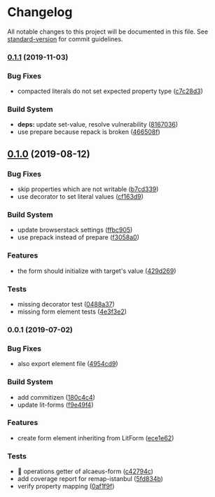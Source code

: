 # Changelog

All notable changes to this project will be documented in this file. See [standard-version](https://github.com/conventional-changelog/standard-version) for commit guidelines.

### [0.1.1](https://github.com/hypermedia-app/alcaeus-forms/compare/v0.1.0...v0.1.1) (2019-11-03)


### Bug Fixes

* compacted literals do not set expected property type ([c7c28d3](https://github.com/hypermedia-app/alcaeus-forms/commit/c7c28d3))


### Build System

* **deps:** update set-value, resolve vulnerability ([8167036](https://github.com/hypermedia-app/alcaeus-forms/commit/8167036))
* use prepare because repack is broken ([466508f](https://github.com/hypermedia-app/alcaeus-forms/commit/466508f))



## [0.1.0](https://github.com/hypermedia-app/alcaeus-forms/compare/v0.0.1...v0.1.0) (2019-08-12)


### Bug Fixes

* skip properties which are not writable ([b7cd339](https://github.com/hypermedia-app/alcaeus-forms/commit/b7cd339))
* use decorator to set literal values ([cf163d9](https://github.com/hypermedia-app/alcaeus-forms/commit/cf163d9))


### Build System

* update browserstack settings ([ffbc905](https://github.com/hypermedia-app/alcaeus-forms/commit/ffbc905))
* use prepack instead of prepare ([f3058a0](https://github.com/hypermedia-app/alcaeus-forms/commit/f3058a0))


### Features

* the form should initialize with target's value ([429d269](https://github.com/hypermedia-app/alcaeus-forms/commit/429d269))


### Tests

* missing decorator test ([0488a37](https://github.com/hypermedia-app/alcaeus-forms/commit/0488a37))
* missing form element tests ([4e3f3e2](https://github.com/hypermedia-app/alcaeus-forms/commit/4e3f3e2))



### 0.0.1 (2019-07-02)


### Bug Fixes

* also export element file ([4954cd9](https://github.com/hypermedia-app/alcaeus-forms/commit/4954cd9))


### Build System

* add commitizen ([180c4c4](https://github.com/hypermedia-app/alcaeus-forms/commit/180c4c4))
* update lit-forms ([f9e49f4](https://github.com/hypermedia-app/alcaeus-forms/commit/f9e49f4))


### Features

* create form element inheriting from LitForm ([ece1e62](https://github.com/hypermedia-app/alcaeus-forms/commit/ece1e62))


### Tests

* 💍 operations getter of alcaeus-form ([c42794c](https://github.com/hypermedia-app/alcaeus-forms/commit/c42794c))
* add coverage report for remap-istanbul ([5fd834b](https://github.com/hypermedia-app/alcaeus-forms/commit/5fd834b))
* verify property mapping ([0af1f9f](https://github.com/hypermedia-app/alcaeus-forms/commit/0af1f9f))
